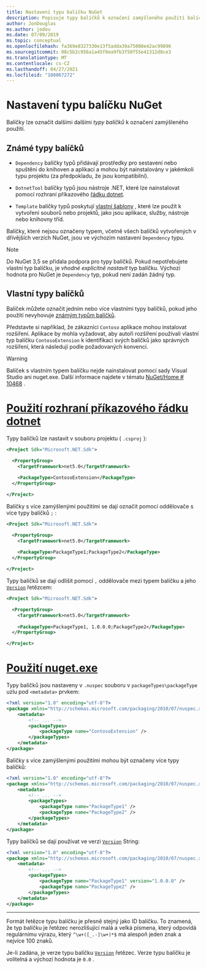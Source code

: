 ```yaml
---
title: Nastavení typu balíčku NuGet
description: Popisuje typy balíčků k označení zamýšleného použití balíčku.
author: JonDouglas
ms.author: jodou
ms.date: 07/09/2019
ms.topic: conceptual
ms.openlocfilehash: fa369e8327330e13f5adda39a75008e42ac99896
ms.sourcegitcommit: 08c5b2c956a1a45f0ea9fb3f50f55e41312d8ce3
ms.translationtype: MT
ms.contentlocale: cs-CZ
ms.lasthandoff: 04/27/2021
ms.locfileid: "108067272"
---
```

# <a name="set-a-nuget-package-type"></a>Nastavení typu balíčku NuGet

Balíčky lze označit dalšími dalšími *typy balíčků* k označení zamýšleného použití.

## <a name="known-package-types"></a>Známé typy balíčků

- `Dependency` balíčky typů přidávají prostředky pro sestavení nebo spuštění do knihoven a aplikací a mohou být nainstalovány v jakémkoli typu projektu (za předpokladu, že jsou kompatibilní).

- `DotnetTool` balíčky typů jsou nástroje .NET, které lze nainstalovat pomocí rozhraní příkazového [řádku dotnet](/dotnet/articles/core/tools/index).

- `Template` balíčky typů poskytují [vlastní šablony](/dotnet/core/tools/custom-templates) , které lze použít k vytvoření souborů nebo projektů, jako jsou aplikace, služby, nástroje nebo knihovny tříd.

Balíčky, které nejsou označeny typem, včetně všech balíčků vytvořených v dřívějších verzích NuGet, jsou ve výchozím nastavení `Dependency` typu.

> [!NOTE]
> Do NuGet 3,5 se přidala podpora pro typy balíčků.
> Pokud nepotřebujete vlastní typ balíčku, je *vhodné explicitně nastavit* typ balíčku.
> Výchozí hodnota pro NuGet je `Dependency` typ, pokud není zadán žádný typ.

## <a name="custom-package-types"></a>Vlastní typy balíčků

Balíček můžete označit jedním nebo více vlastními typy balíčků, pokud jeho použití nevyhovuje [známým typům balíčků](#known-package-types).

Představte si například, že zákazníci `Contoso` aplikace mohou instalovat rozšíření. Aplikace by mohla vyžadovat, aby autoři rozšíření používali vlastní typ balíčku `ContosoExtension` k identifikaci svých balíčků jako správných rozšíření, která následují podle požadovaných konvencí.

> [!WARNING]
> Balíček s vlastním typem balíčku nejde nainstalovat pomocí sady Visual Studio ani nuget.exe. Další informace najdete v tématu [NuGet/Home # 10468](https://github.com/NuGet/Home/issues/10468) .

# <a name="using-dotnet-cli"></a>[Použití rozhraní příkazového řádku dotnet](#tab/dotnet)

Typy balíčků lze nastavit v souboru projektu ( `.csproj` ):

```xml
<Project Sdk="Microsoft.NET.Sdk">

  <PropertyGroup>
    <TargetFramework>net5.0</TargetFramework>
    
    <PackageType>ContosoExtension</PackageType>
  </PropertyGroup>

</Project>
```

Balíčky s více zamýšlenými použitími se dají označit pomocí oddělovače s více typy balíčků `;` :

```xml
<Project Sdk="Microsoft.NET.Sdk">

  <PropertyGroup>
    <TargetFramework>net5.0</TargetFramework>
    
    <PackageType>PackageType1;PackageType2</PackageType>
  </PropertyGroup>

</Project>
```

Typy balíčků se dají odlišit pomocí `,` oddělovače mezi typem balíčku a jeho [`Version`](/dotnet/api/system.version) řetězcem:

```xml
<Project Sdk="Microsoft.NET.Sdk">

  <PropertyGroup>
    <TargetFramework>net5.0</TargetFramework>
    
    <PackageType>PackageType1, 1.0.0.0;PackageType2</PackageType>
  </PropertyGroup>

</Project>
```

# <a name="using-nugetexe"></a>[Použití nuget.exe](#tab/nugetexe)

Typy balíčků jsou nastaveny v `.nuspec` souboru v `packageTypes\packageType` uzlu pod `<metadata>` prvkem:

```xml
<?xml version="1.0" encoding="utf-8"?>
<package xmlns="http://schemas.microsoft.com/packaging/2010/07/nuspec.xsd">
    <metadata>
        <!-- ... -->
        <packageTypes>
            <packageType name="ContosoExtension" />
        </packageTypes>
    </metadata>
</package>
```

Balíčky s více zamýšlenými použitími mohou být označeny více typy balíčků:

```xml
<?xml version="1.0" encoding="utf-8"?>
<package xmlns="http://schemas.microsoft.com/packaging/2010/07/nuspec.xsd">
    <metadata>
        <!-- ... -->
        <packageTypes>
            <packageType name="PackageType1" />
            <packageType name="PackageType2" />
        </packageTypes>
    </metadata>
</package>
```

Typy balíčků se dají používat ve verzi [`Version`](/dotnet/api/system.version) String:

```xml
<?xml version="1.0" encoding="utf-8"?>
<package xmlns="http://schemas.microsoft.com/packaging/2010/07/nuspec.xsd">
    <metadata>
        <!-- ... -->
        <packageTypes>
            <packageType name="PackageType1" version="1.0.0.0" />
            <packageType name="PackageType2" />
        </packageTypes>
    </metadata>
</package>
```

---

Formát řetězce typu balíčku je přesně stejný jako ID balíčku. To znamená, že typ balíčku je řetězec nerozlišující malá a velká písmena, který odpovídá regulárnímu výrazu, který `^\w+([_.-]\w+)*$` má alespoň jeden znak a nejvíce 100 znaků.

Je-li zadána, je verze typu balíčku [`Version`](/dotnet/api/system.version) řetězec. Verze typu balíčku je volitelná a výchozí hodnota je `0.0` .
